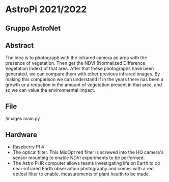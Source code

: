 # AstroPi 2021/2022

## Gruppo AstroNet


## Abstract

The idea is to photograph with the infrared camera an area with the  presence of vegetation. Then get the NDVI (Normalized Difference Vegetation Index) of that area. After that these photographs have been generated, we can compare them with other previous infrared images. By making this comparison we can understand if in the years there has been a growth or a reduction in the amount of vegetation present in that area, and so we can value the environmental impact.


## File

/images
main.py


## Hardware

* Raspberry PI 4
* The optical filter. This MidOpt red filter is screwed into the HQ camera's sensor mounting to enable NDVI experiments to be performed.
* The Astro Pi IR computer allows teams investigating life on Earth to do near-infrared Earth observation photography and comes with a red optical filter to enable. measurements of plant health to be made.


